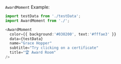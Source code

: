 `AwardMoment` Example:

```typescript jsx
import testData from './testData';
import AwardMoment from './';

<AwardMoment
  color={{ background:'#030200', text:'#fffae3' }}
  data={testData}
  name="Grace Hopper"
  subtitle="Try clicking on a certificate"
  title="🏆 Award Roo️m"
/>
```
